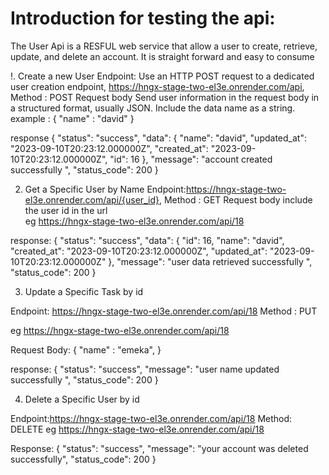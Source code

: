 
# Introduction for testing the api:

The User Api is a RESFUL web service that allow a user to create, retrieve, update, and delete an account. It is straight forward and easy to consume

!. Create a new User 
Endpoint: Use an HTTP POST request to a dedicated user creation endpoint, 
https://hngx-stage-two-el3e.onrender.com/api,
Method : POST
Request body 
Send user information in the request body in a structured format, usually JSON. Include the data name as a string.
example :
{
    "name" : "david"
}

response 
{
    "status": "success",
    "data": {
        "name": "david",
        "updated_at": "2023-09-10T20:23:12.000000Z",
        "created_at": "2023-09-10T20:23:12.000000Z",
        "id": 16
    },
    "message": "account created successfully ",
    "status_code": 200
}


2. Get a Specific User by Name
Endpoint:https://hngx-stage-two-el3e.onrender.com/api/{user_id},
Method : GET
Request body
include the user id in the url  
eg
https://hngx-stage-two-el3e.onrender.com/api/18

response:
{
    "status": "success",
    "data": {
        "id": 16,
        "name": "david",
        "created_at": "2023-09-10T20:23:12.000000Z",
        "updated_at": "2023-09-10T20:23:12.000000Z"
    },
    "message": "user data retrieved successfully ",
    "status_code": 200
}


3. Update a Specific Task by id

Endpoint: https://hngx-stage-two-el3e.onrender.com/api/18
Method : PUT

eg
https://hngx-stage-two-el3e.onrender.com/api/18

Request Body:
{
    "name" : "emeka",
}

response:
{
    "status": "success",
    "message": "user name updated successfully ",
    "status_code": 200
}



4. Delete a Specific User by id

Endpoint:https://hngx-stage-two-el3e.onrender.com/api/18
Method: DELETE
eg
https://hngx-stage-two-el3e.onrender.com/api/18

Response:
{
    "status": "success",
    "message": "your account was deleted successfully",
    "status_code": 200
}